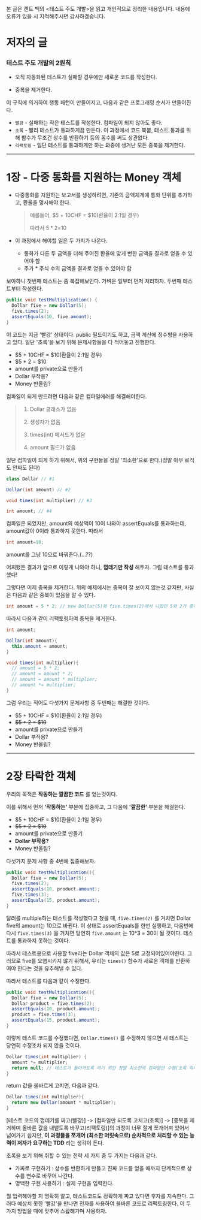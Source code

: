 본 글은 켄트 백의 <테스트 주도 개발>을 읽고 개인적으로 정리한 내용입니다. 내용에 오류가 있을 시 지적해주시면 감사하겠습니다.

# 저자의 글



### 테스트 주도 개발의 2원칙

* 오직 자동화된 테스트가 실패할 경우에만 새로운 코드를 작성한다.

* 중복을 제거한다.



이 규칙에 의거하여 행동 패턴이 만들어지고, 다음과 같은 프로그래밍 순서가 만들어진다.

* `빨강`  - 실패하는 작은 테스트를 작성한다. 컴파일이 되지 않아도 좋다.
* `초록` - 빨리 테스트가 통과하게끔 만든다. 이 과정에서 코드 복붙, 테스트 통과를 위해 함수가 무조건 상수를 반환하기 등의 꼼수를 써도 상관없다.
* `리팩토링` - 일단 테스트를 통과하게만 하는 와중에 생겨난 모든 중복을 제거한다.



----



# 1장 - 다중 통화를 지원하는 Money 객체



* 다중통화를 지원하는 보고서를 생성하려면, 기존의 금액체계에 통화 단위를 추가하고, 환율을 명시해야 한다.

  > 예를들어, $5 + 10CHF = $10(환율이 2:1일 경우)
  >
  > 따라서 $5 * 2 =$10

* 이 과정에서 해야할 일은 두 가지가 나온다.

  * 통화가 다른 두 금액을 더해 주어진 환율에 맞게 변한 금액을 결과로 얻을 수 있어야 함
  * 주가 * 주식 수의 금액을 결과로 얻을 수 있어야 함



보아하니 첫번째 테스트는 좀 복잡해보인다. 가벼운 일부터 먼저 처리하자. 두번째 테스트부터 작성한다.



```java
public void testMultiplication() {
  Dollar five = new Dollar(5);
  five.times(2);
  assertEquals(10, five.amount);
}
```

이 코드는 지금 '빨강' 상태이다. public 필드이기도 하고, 금액 계산에 정수형을 사용하고 있다. 일단 '초록'을 보기 위해 문제사항들을 다 적어놓고 진행한다.

* $5 + 10CHF = $10(환율이 2:1일 경우)
* $5 * 2 = $10
* amount를 private으로 만들기
* Dollar 부작용?
* Money 반올림?



컴파일이 되게 만드려면 다음과 같은 컴파일에러를 해결해야한다.

> 1. Dollar 클래스가 없음
>
> 2. 생성자가 없음
>
> 3. times(int) 메서드가 없음
>
> 4. amount 필드가 없음



일단 컴파일이 되게 하기 위해서, 위의 구현들을 정말 '최소한'으로 한다.(정말 아무 로직도 안짜도 된다)



```java
class Dollar // #1
```

```java
Dollar(int amount) // #2
```

```java
void times(int multiplier) // #3
```

```java
int amount; // #4
```



컴파일은 되었지만, amount의 예상액이 10이 나와야 assertEquals를 통과하는데, amount값이 0이라 통과하지 못한다. 따라서



```java
int amount=10;
```



amount를 그냥 10으로 바꿔준다.(...??)

어찌됐든 결과가 앞으로 이렇게 나와야 하니, __껍데기만 작성__ 해두자. 그럼 테스트를 통과했다!



그렇다면 이제 중복을 제거한다. 위의 예제에서는 중복이 잘 보이지 않는것 같지만, 사실은 다음과 같은 중복이 있음을 알 수 있다.

```java
int amount = 5 * 2; // new Dollar(5)와 five.times(2)에서 나왔던 5와 2가 중복하여 등장하고 있다.
```

따라서 다음과 같이 리팩토링하여 중복을 제거한다.

```java
int amount;

Dollar(int amount){
  this.amount = amount;
}

void times(int multiplier){
  // amount = 5 * 2;
  // amount = amount * 2;
  // amount = amount * multiplier;
  // amount *= multiplier;
}
```



그럼 우리는 적어도 다섯가지 문제사항 중 두번째는 해결한 것이다.

* $5 + 10CHF = $10(환율이 2:1일 경우)
* ~~$5 * 2 = $10~~
* amount를 private으로 만들기
* Dollar 부작용?
* Money 반올림?



---

# 2장 타락한 객체



우리의 목적은 __작동하는 깔끔한 코드__ 를 얻는것이다.

이를 위해서 먼저 **'작동하는'** 부분에 집중하고, 그 다음에 **'깔끔한'** 부분을 해결한다.



* $5 + 10CHF = $10(환율이 2:1일 경우)
* ~~$5 * 2 = $10~~
* amount를 private으로 만들기
* **Dollar 부작용?**
* Money 반올림?

다섯가지 문제 사항 중 4번에 집중해보자.

```java
public void testMultiplication(){
  Dollar five = new Dollar(5);
  five.times(2);
  assertEquals(10, product.amount);
  five.times(3);
  assertEquals(15, product.amount);
}
```



달러를 multiple하는 테스트를 작성했다고 쳤을 때, `five.times(2)` 를 거치면 Dollar five의 amount는 10으로 바뀐다. 이 상태로 assertEquals를 한번 실행하고, 다음번에 다시 `five.times(3)` 을 거치면 당연히 `five.amount` 는 10*3 = 30이 될 것이다. 테스트를 통과하지 못하는 것이다.

따라서 테스트용으로 사용할 five라는 Dollar 객체의 값은 5로 고정되어있어야한다. 그러므로 five를 오염시키지 않기 위해서, 우리는 `times()` 함수가 새로운 객체를 반환하여야 한다는 것을 유추해낼 수 있다.

따라서 테스트를 다음과 같이 수정한다.



```java
public void testMultiplication(){
  Dollar five = new Dollar(5);
  Dollar product = five.times(2);
  assertEquals(10, product.amount);
  product = five.times(3);
  assertEquals(15, product.amount);
}
```



이렇게 테스트 코드를 수정했다면, `Dollar.times()` 를 수정하지 않으면 새 테스트는 당연히 수정조차 되지 않을 것이다.



```java
Dollar times(int multiplier) {
  amount *= multiplier;
  return null; // 테스트가 돌아가도록 하기 위한 정말 최소한의 컴파일만 수행(초록 막대)
}
```



return 값을 올바르게 고치면, 다음과 같다.



```java
Dollar times(int multiplier){
  return new Dollar(amount * multiplier);
}
```



[테스트 코드의 껍데기를 짜고(빨강)] -> [컴파일만 되도록 고치고(초록)] -> [중복을 제거하며 올바른 값을 내뱉도록 바꾸고(리팩토링)]의 과정이 너무 잘게 쪼개어져 있어서 넘어가기 쉽지만, __이 과정들을 쪼개어 (최소한 머릿속으로) 순차적으로 처리할 수 있는 능력이 저자가 요구하는 TDD__ 라는 생각이 든다.

초록을 보기 위해 취할 수 있는 전략 세 가지 중 두 가지는 다음과 같다.

* 가짜로 구현하기 : 상수를 반환하게 만들고 진짜 코드를 얻을 때까지 단계적으로 상수를 변수로 바꾸어 나간다.
* 명백한 구현 사용하기 : 실제 구현을 입력한다.

뭘 입력해야할 지 명확히 알고, 테스트코드도 정확하게 짜고 있다면 후자를 지속한다. 그러다 예상치 못한 '빨강'을 만나면 전자를 사용하여 올바른 코드로 리팩토링한다. 이 두 가지 방법을 때에 맞추어 스왑해가며 사용하자.

